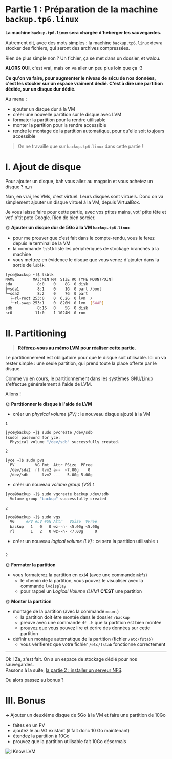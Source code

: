 # Partie 1 : Préparation de la machine `backup.tp6.linux`

**La machine `backup.tp6.linux` sera chargée d'héberger les sauvegardes.**

Autrement dit, avec des mots simples : la machine `backup.tp6.linux` devra stocker des fichiers, qui seront des archives compressées.

Rien de plus simple non ? Un fichier, ça se met dans un dossier, et walou.

**ALORS OUI**, c'est vrai, mais on va aller un peu plus loin que ça :3

**Ce qu'on va faire, pour augmenter le niveau de sécu de nos données, c'est les stocker sur un espace vraiment dédié. C'est à dire une partition dédiée, sur un disque dur dédié.**

Au menu :

- ajouter un disque dur à la VM
- créer une nouvelle partition sur le disque avec LVM
- formater la partition pour la rendre utilisable
- monter la partition pour la rendre accessible
- rendre le montage de la partition automatique, pour qu'elle soit toujours accessible

> On ne travaille que sur `backup.tp6.linux` dans cette partie !

# I. Ajout de disque

Pour ajouter un disque, bah vous allez au magasin et vous achetez un disque ? n_n

Nan, en vrai, les VMs, c'est virtuel. Leurs disques sont virtuels. Donc on va simplement ajouter un disque virtuel à la VM, depuis VirtualBox.

Je vous laisse faire pour cette partie, avec vos ptites mains, vot' ptite tête et vot' p'tit pote Google. Rien de bien sorcier.

🌞 **Ajouter un disque dur de 5Go à la VM `backup.tp6.linux`**

- pour me prouver que c'est fait dans le compte-rendu, vous le ferez depuis le terminal de la VM
- la commande `lsblk` liste les périphériques de stockage branchés à la machine
- vous mettrez en évidence le disque que vous venez d'ajouter dans la sortie de `lsblk`
```bash
[yce@backup ~]$ lsblk
NAME        MAJ:MIN RM  SIZE RO TYPE MOUNTPOINT
sda           8:0    0    8G  0 disk
├─sda1        8:1    0    1G  0 part /boot
└─sda2        8:2    0    7G  0 part
  ├─rl-root 253:0    0  6.2G  0 lvm  /
  └─rl-swap 253:1    0  820M  0 lvm  [SWAP]
sdb           8:16   0    5G  0 disk
sr0          11:0    1 1024M  0 rom
```
# II. Partitioning

> [**Référez-vous au mémo LVM pour réaliser cette partie.**](../../cours/memos/lvm.md)

Le partitionnement est obligatoire pour que le disque soit utilisable. Ici on va rester simple : une seule partition, qui prend toute la place offerte par le disque.

Comme vu en cours, le partitionnement dans les systèmes GNU/Linux s'effectue généralement à l'aide de LVM.

Allons !

🌞 **Partitionner le disque à l'aide de LVM**

- créer un *physical volume (PV)* : le nouveau disque ajouté à la VM

`1`
```bash
[yce@backup ~]$ sudo pvcreate /dev/sdb
[sudo] password for yce:
  Physical volume "/dev/sdb" successfully created.
```
`2`
```bash
[yce ~]$ sudo pvs
  PV         VG Fmt  Attr PSize  PFree
  /dev/sda2  rl lvm2 a--  <7.00g    0
  /dev/sdb      lvm2 ---   5.00g 5.00g
```
- créer un nouveau *volume group (VG)*
`1`
```bash
[yce@backup ~]$ sudo vgcreate backup /dev/sdb
  Volume group "backup" successfully created
```
`2`
```bash
[yce@backup ~]$ sudo vgs
  VG     #PV #LV #SN Attr   VSize  VFree
  backup   1   0   0 wz--n- <5.00g <5.00g
  rl       1   2   0 wz--n- <7.00g     0
```
- créer un nouveau *logical volume (LV)* : ce sera la partition utilisable
`1`
```bash

```
`2`


🌞 **Formater la partition**

- vous formaterez la partition en ext4 (avec une commande `mkfs`)
  - le chemin de la partition, vous pouvez le visualiser avec la commande `lvdisplay`
  - pour rappel un *Logical Volume (LVM)* **C'EST** une partition

🌞 **Monter la partition**

- montage de la partition (avec la commande `mount`)
  - la partition doit être montée dans le dossier `/backup`
  - preuve avec une commande `df -h` que la partition est bien montée
  - prouvez que vous pouvez lire et écrire des données sur cette partition
- définir un montage automatique de la partition (fichier `/etc/fstab`)
  - vous vérifierez que votre fichier `/etc/fstab` fonctionne correctement

---

Ok ! Za, z'est fait. On a un espace de stockage dédié pour nos sauvegardes.  
Passons à la suite, [la partie 2 : installer un serveur NFS](./part2.md).

Ou alors passez au bonus ?

# III. Bonus

➜ Ajouter un deuxième disque de 5Go à la VM et faire une partition de 10Go

- faites en un PV
- ajoutez le au VG existant (il fait donc 10 Go maintenant)
- étendez la partition à 10Go
- prouvez que la partition utilisable fait 10Go désormais

![I Know LVM](./pics/i_know_lvm.jpg)
